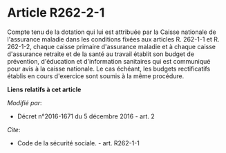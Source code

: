 # Article R262-2-1

Compte tenu de la dotation qui lui est attribuée par la Caisse nationale de l'assurance maladie dans les conditions fixées
aux articles R. 262-1-1 et R. 262-1-2, chaque caisse primaire d'assurance maladie et à chaque caisse d'assurance retraite et
de la santé au travail établit son budget de prévention, d'éducation et d'information sanitaires qui est communiqué pour avis
à la caisse nationale. Le cas échéant, les budgets rectificatifs établis en cours d'exercice sont soumis à la même procédure.

**Liens relatifs à cet article**

_Modifié par_:

  - Décret n°2016-1671 du 5 décembre 2016 - art. 2

_Cite_:

  - Code de la sécurité sociale. - art. R262-1-1
